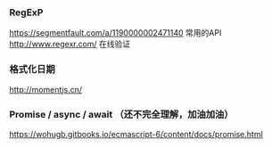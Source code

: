 ### RegExP
https://segmentfault.com/a/1190000002471140  常用的API
http://www.regexr.com/ 在线验证

### 格式化日期
http://momentjs.cn/

### Promise / async / await （还不完全理解，加油加油）
https://wohugb.gitbooks.io/ecmascript-6/content/docs/promise.html
